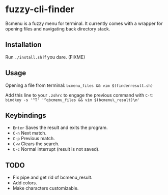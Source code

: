 fuzzy-cli-finder
================

Bcmenu is a fuzzy menu for terminal. It currently comes with a wrapper for opening files
and navigating back directory stack.

Installation
------------
Run `./install.sh` if you dare. (FIXME)

Usage
-----

Opening a file from terminal: `bcmenu_files && vim $(finderresult.sh)`

Add this line to your `.zshrc` to engage the previous command with `C-t`:
`bindkey -s '^T' '^qbcmenu_files && vim $(bcmenu\_result)\n'`

Keybindings
-----------

- `Enter` Saves the result and exits the program.
- `C-n` Next match.
- `C-p` Previous match.
- `C-w` Clears the search.
- `C-c` Normal interrupt (result is not saved).

TODO
----
- Fix pipe and get rid of bcmenu\_result.
- Add colors.
- Make characters customizable.
